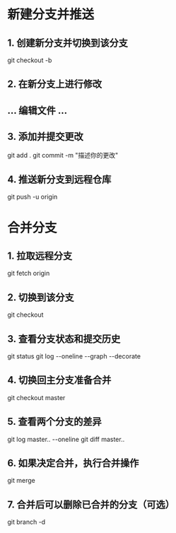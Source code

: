 
# 新建分支并推送

## 1. 创建新分支并切换到该分支
git checkout -b <new-branch-name>

## 2. 在新分支上进行修改
## ... 编辑文件 ...

## 3. 添加并提交更改
git add .
git commit -m "描述你的更改"

## 4. 推送新分支到远程仓库
git push -u origin <new-branch-name>


#  合并分支
## 1. 拉取远程分支
git fetch origin <branch-name>

## 2. 切换到该分支
git checkout <branch-name>

## 3. 查看分支状态和提交历史
git status
git log --oneline --graph --decorate

## 4. 切换回主分支准备合并
git checkout master

## 5. 查看两个分支的差异
git log master..<branch-name> --oneline
git diff master..<branch-name>

## 6. 如果决定合并，执行合并操作
git merge <branch-name>

## 7. 合并后可以删除已合并的分支（可选）
git branch -d <branch-name>